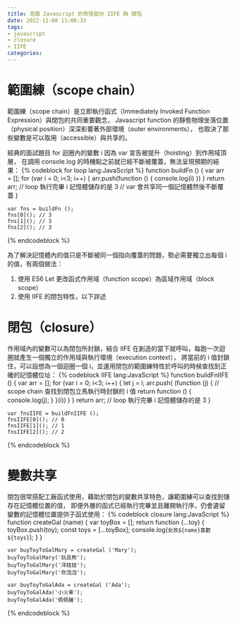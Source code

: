 ```yaml
---
title: 克服 Javascript 的奇怪部分 IIFE 與 閉包
date: 2022-11-08 11:06:33
tags:
- javascript
- closure
- IIFE
categories:
---
```


# 範圍練（scope chain）
範圍練（scope chain）是立即執行函式（Immediately Invoked Function Expression）與閉包的共同重要觀念，
Javascript function 的靜態物理坐落位置（physical position）深深影響著外部環境（outer environments），
也取決了那些變數是可以取用（accessible）與共享的。

經典的面試題目 for 迴圈內的變數 i 因為 var 宣告被提升（hoisting）到作用域頂層，
在調用 console.log 的時機點之前就已經不斷被覆蓋，無法呈現預期的結果：
{% codeblock for loop lang:JavaScript %}
    function buildFn () {
    var arr = [];
    for (var i = 0; i<3; i++) {
        arr.push(function () {
            console.log(i)
        })
    }
    return arr;
    // loop 執行完畢 i 記憶體儲存的是 3
    // var 會共享同一個記憶體然後不斷覆蓋
    }

    var fns = buildFn ();
    fns[0](); // 3
    fns[1](); // 3
    fns[2](); // 3
{% endcodeblock %}

為了解決記憶體內的值只是不斷被同一個指向覆蓋的問題，勢必需要獨立出每個 i 的值，有兩個做法：
1. 使用 ES6 Let 更改函式作用域（function scope）為區域作用域（block scope）
2. 使用 IIFE 的閉包特性，以下詳述

# 閉包（closure）
作用域內的變數可以為閉包所封鎖，結合 IIFE 在創造的當下就呼叫，每跑一次迴圈就產生一個獨立的作用域與執行環境（execution context），
將當前的 i 值封鎖住，可以設想為一個迴圈一個 i，並運用閉包的範圍練特性於呼叫的時候查找到正確的記憶體位址：
{% codeblock IIFE lang:JavaScript %}
    function buildFnIIFE () {
        var arr = [];
        for (var i = 0; i<3; i++) {
            let j = i;
            arr.push(
                (function (j) {
                    // scope chain 查找到閉包立馬執行時封鎖的 i 值
                    return function () {
                        console.log(j);
                    }
                }(i))
            )
        }
        return arr; // loop 執行完畢 i 記憶體儲存的是 3
    }

    var fnsIIFE = buildFnIIFE ();
    fnsIIFE[0](); // 0
    fnsIIFE[1](); // 1
    fnsIIFE[2](); // 2
{% endcodeblock %}

# 變數共享
閉包很常搭配工廠函式使用，藉助於閉包的變數共享特色，讓範圍練可以查找到儲存在記憶體位置的值，
即便外層的函式已經執行完畢並且離開執行序，仍會遺留變數的記憶體位置提供子函式使用：
{% codeblock closure lang:JavaScript %}
    function createGal (name) {
        var toyBox = [];
        return function (...toy) {
            toyBox.push(toy);
            const toys = [...toyBox];
            console.log(`女孩${name}喜歡${toys}`);
        }
    }

    var buyToyToGalMary = createGal ('Mary');
    buyToyToGalMary('玩具熊');
    buyToyToGalMary('洋娃娃');
    buyToyToGalMary('吹泡泡');

    var buyToyToGalAda = createGal ('Ada');
    buyToyToGalAda('小火車');
    buyToyToGalAda('佩佩豬');
{% endcodeblock %}

